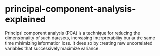 # principal-component-analysis-explained
Principal component analysis (PCA) is a technique for reducing the dimensionality of such datasets, increasing interpretability but at the same time minimizing information loss. It does so by creating new uncorrelated variables that successively maximize variance.
